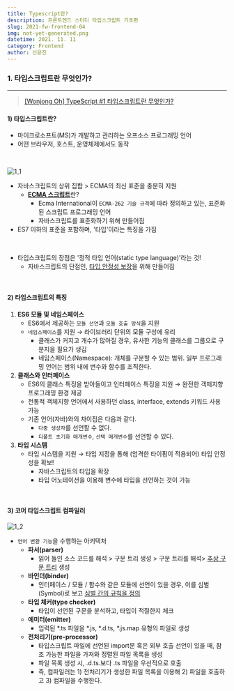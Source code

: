 ```yaml
---
title: Typescript란?
description: 프론트엔드 스터디 타입스크립트 기초편
slug: 2021-fw-frontend-04
img: not-yet-generated.png
datetime: 2021. 11. 11
category: Frontend
author: 신윤진
---
```


### 1. 타입스크립트란 무엇인가?

---

> [[Wonjong Oh] TypeScript #1 타입스크립트란 무엇인가?](https://medium.com/@wonjong_oh/typescript-1-%ED%83%80%EC%9E%85%EC%8A%A4%ED%81%AC%EB%A6%BD%ED%8A%B8%EB%9E%80-%EB%AC%B4%EC%97%87%EC%9D%B8%EA%B0%80-f4b02f54009c)

#### 1) 타입스크립트란?

- 마이크로소프트(MS)가 개발하고 관리하는 오프소스 프로그래밍 언어
- 어떤 브라우저, 호스트, 운영체제에서도 동작

<br>

![1_1](/assets/images/posts/js/typescript/1_1.png)

- 자바스크립트의 상위 집합 > ECMA의 최신 표준을 충분히 지원
  - [**ECMA 스크립트**](https://ko.wikipedia.org/wiki/ECMA%EC%8A%A4%ED%81%AC%EB%A6%BD%ED%8A%B8)란?
    - Ecma International이 `ECMA-262 기술 규격`에 따라 정의하고 있는, 표준화된 스크립트 프로그래밍 언어
    - 자바스크립트를 표준화하기 위해 만들어짐
- ES7 이하의 표준을 포함하며, '타입'이라는 특징을 가짐

<br>

- 타입스크립트의 장점은 '정적 타입 언어(static type language)'라는 것!
  - 자바스크립트의 단점인, <u>타입 안정성 보장</u>을 위해 만들어짐

<br>

#### 2) 타입스크립트의 특징

1. **ES6 모듈 및 네임스페이스**
   - ES6에서 제공하는 `모듈 선언`과 `모듈 호출 방식`을 지원
   - `네임스페이스`를 지원 → 라이브러리 단위의 모듈 구성에 유리
     - 클래스가 커지고 개수가 많아질 경우, 유사한 기능의 클래스를 그룹으로 구분지을 필요가 생김
     - 네임스페이스(Namespace): 개체를 구분할 수 있는 범위. 일부 프로그래밍 언어는 범위 내에 변수와 함수를 조직한다.
2. **클래스와 인터페이스**
   - ES6의 클래스 특징을 받아들이고 인터페이스 특징을 지원 → 완전한 객체지향 프로그래밍 환경 제공
   - 전통적 객체지향 언어에서 사용하던 class, interface, extends 키워드 사용 가능
   - 기존 언어(자바)와의 차이점은 다음과 같다.
     - `다중 생성자`를 선언할 수 없다.
     - `디폴트 초기화 매개변수`, `선택 매개변수`를 선언할 수 있다.
3. **타입 시스템**
   - 타입 시스템을 지원 → 타입 지정을 통해 (엄격한 타이핑이 적용되어) 타입 안정성을 확보!
     - 자바스크립트의 타입을 확장
     - 타입 어노테이션을 이용해 변수에 타입을 선언하는 것이 가능

<br>

#### 3) 코어 타입스크립트 컴파일러

![1_2](/assets/images/posts/js/typescript/1_2.png)

- `언어 변환 기능`을 수행하는 아키텍처
  - **파서(parser)**
    - 읽어 들인 소스 코드를 해석 > 구문 트리 생성 > 구문 트리를 해석> <u>추상 구문 트리</u> 생성
  - **바인더(binder)**
    - 인터페이스 / 모듈 / 함수와 같은 모듈에 선언이 있을 경우, 이를 심벌(Symbol)로 보고 <u>심벌 간의 규칙을 정의</u>
  - **타입 체커(type checker)**
    - 타입이 선언된 구문을 분석하고, 타입이 적절한지 체크
  - **에미터(emitter)**
    - 입력된 *.ts 파일을 *.js, *.d.ts, *.js.map 유형의 파일로 생성
  - **전처리기(pre-processor)**
    - 타입스크립트 파일에 선언된 import문 혹은 외부 호출 선언이 있을 때, 참조 가능한 파일을 가져와 정렬된 파일 목록을 생성
    - 파일 목록 생성 시, .d.ts.보다 .ts 파일을 우선적으로 호출
    - 즉, 컴파일러는 1) 전처리기가 생성한 파일 목록을 이용해 2) 파일을 호출하고 3) 컴파일을 수행한다.

<br>
